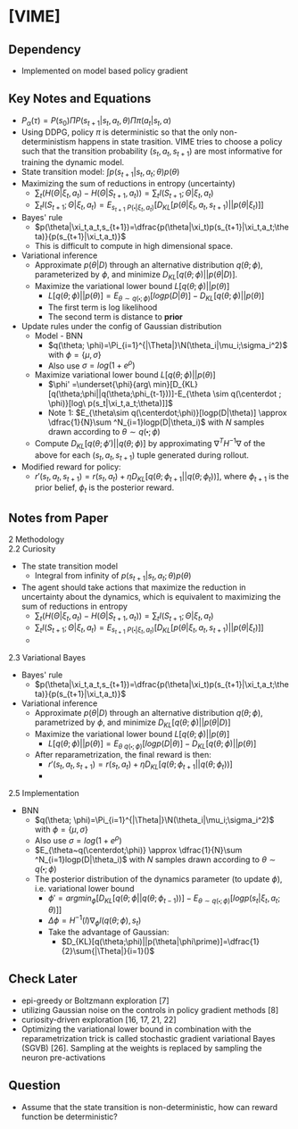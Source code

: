 # [VIME]
## Dependency
- Implemented on model based policy gradient
## Key Notes and Equations
- $P_\alpha(\tau)=P(s_0)\Pi P(s_{t+1}|s_t ,a_t ,\theta)\Pi \pi(a_t|s_t,\alpha)$
- Using DDPG, policy $\pi$ is deterministic so that the only non-deterministism happens in state trasition. VIME tries to choose a policy such that the transition probability ($s_t, a_t, s_{t+1}$) are most informative for training the dynamic model.
- State transition model: $\int p(s_{t+1}|s_t, a_t; \theta)p(\theta)$
- Maximizing the sum of reductions in entropy (uncertainty)
  - $\sum_t(H(\Theta|\xi_t,a_t)-H(\Theta|S_{t+1},a_t))=\sum_tI(S_{t+1};\Theta|\xi_t,a_t)$
  - $\sum_tI(S_{t+1};\Theta|\xi_t,a_t)=E_{s_{t+1}~P(\centerdot | \xi_t, a_t)}[D_{KL}[p(\theta|\xi_t,a_t,s_{t+1})||p(\theta|\xi_t)]]$
- Bayes' rule
  - $p(\theta|\xi_t,a_t,s_{t+1})=\dfrac{p(\theta|\xi_t)p(s_{t+1}|\xi_t,a_t;\theta)}{p(s_{t+1}|\xi_t,a_t)}$
  - This is difficult to compute in high dimensional space.
- Variational inference
  - Approximate $p(\theta|D)$ through an alternative distribution $q(\theta;\phi)$, parameterized by $\phi$, and minimize $D_{KL}[q(\theta;\phi)||p(\theta|D)]$.
  - Maximize the variational lower bound $L[q(\theta;\phi)||p(\theta)]$
    - $L[q(\theta;\phi)||p(\theta)]=E_{\theta\sim q(\centerdot;\phi)}[logp(D|\theta)]-D_{KL}[q(\theta;\phi)||p(\theta)]$
    - The first term is log likelihood
    - The second term is distance to **prior**
- Update rules under the config of Gaussian distribution
  - Model - BNN 
    - $q(\theta; \phi)=\Pi_{i=1}^{|\Theta|}\N(\theta_i|\mu_i;\sigma_i^2)$ with $\phi=\{\mu,\sigma\}$
    - Also use $\sigma=log(1+e^\rho)$
  - Maximize variational lower bound $L[q(\theta;\phi)||p(\theta)]$
    - $\phi' =\underset{\phi}{arg\ min}[D_{KL}[q(\theta;\phi||q(\theta;\phi_{t-1}))]-E_{\theta \sim q(\centerdot ; \phi)}[log\ p(s_t|\xi_t,a_t;\theta)]]$
    - Note 1: $E_{\theta\sim q(\centerdot;\phi)}[logp(D|\theta)] \approx \dfrac{1}{N}\sum ^N_{i=1}logp(D|\theta_i)$ with $N$ samples drawn according to $\theta \sim q(\centerdot ; \phi)$
  - Compute $D_{KL}[q(\theta;\phi')||q(\theta;\phi)]$ by approximating $\nabla^TH^{-1}\nabla$ of the above for each $(s_t,a_t,s_{t+1})$ tuple generated during rollout.
- Modified reward for policy:
    - $r\prime(s_t,a_t,s_{t+1})=r(s_t,a_t)+\eta D_{KL}[q(\theta;\phi_{t+1}||q(\theta;\phi_t))]$, where $\phi_{t+1}$ is the prior belief, $\phi_t$ is the posterior reward.
## Notes from Paper
2 Methodology  
2.2 Curiosity  
- The state transition model
  - Integral from infinity of $p(s_{t+1}|s_t, a_t; \theta)p(\theta)$
- The agent should take actions that maximize the reduction in uncertainty about the dynamics, which is equivalent to maximizing the sum of reductions in entropy
  - $\sum_t(H(\Theta|\xi_t,a_t)-H(\Theta|S_{t+1},a_t))=\sum_tI(S_{t+1};\Theta|\xi_t,a_t)$
  - $\sum_tI(S_{t+1};\Theta|\xi_t,a_t)=E_{s_{t+1}~P(\centerdot | \xi_t, a_t)}[D_{KL}[p(\theta|\xi_t,a_t,s_{t+1})||p(\theta|\xi_t)]]$
  - 
2.3 Variational Bayes  
- Bayes' rule
  - $p(\theta|\xi_t,a_t,s_{t+1})=\dfrac{p(\theta|\xi_t)p(s_{t+1}|\xi_t,a_t;\theta)}{p(s_{t+1}|\xi_t,a_t)}$
- Variational inference
  - Approximate $p(\theta|D)$ through an alternative distribution $q(\theta;\phi)$, parametrized by $\phi$, and minimize $D_{KL}[q(\theta;\phi)||p(\theta|D)]$
  - Maximize the variational lower bound $L[q(\theta;\phi)||p(\theta)]$
    - $L[q(\theta;\phi)||p(\theta)]=E_{\theta~q(\centerdot;\phi)}[logp(D|\theta)]-D_{KL}[q(\theta;\phi)||p(\theta)]$
  - After reparametrization, the final reward is then:
    - $r\prime(s_t,a_t,s_{t+1})=r(s_t,a_t)+\eta D_{KL}[q(\theta;\phi_{t+1}||q(\theta;\phi_t))]$
    - 
2.5 Implementation  
  - BNN 
    - $q(\theta; \phi)=\Pi_{i=1}^{|\Theta|}\N(\theta_i|\mu_i;\sigma_i^2)$ with $\phi=\{\mu,\sigma\}$
    - Also use $\sigma=log(1+e^\rho)$
    - $E_{\theta~q(\centerdot;\phi)} \approx \dfrac{1}{N}\sum ^N_{i=1}logp(D|\theta_i)$ with $N$ samples drawn according to $\theta \sim q(\centerdot ; \phi)$
    - The posterior distribution of the dynamics parameter (to update $\phi$), i.e. variational lower bound
      - $\phi \prime =arg min_{\phi}[D_{KL}[q(\theta;\phi||q(\theta;\phi_{t-1}))]-E_{\theta \sim q(\centerdot ; \phi)}[log p(s_t|\xi_t,a_t;\theta)]]$
      - $\Delta \phi=H^{-1}(l)\nabla_\phi l(q(\theta;\phi),s_t)$
      - Take the advantage of Gaussian: 
        - $D_{KL}[q(\theta;\phi)||p(\theta|\phi\prime)]=\dfrac{1}{2}\sum{|\Theta|}{i=1}()$
## Check Later
- epi-greedy or Boltzmann exploration [7]
- utilizing Gaussian noise on the controls in policy gradient methods [8]
- curiosity-driven exploration [16, 17, 21, 22]
- Optimizing the variational lower bound in combination with the reparametrization trick is called stochastic gradient variational Bayes (SGVB) [26]. Sampling at the weights is replaced by sampling the neuron pre-activations
## Question
- Assume that the state transition is non-deterministic, how can reward function be deterministic?
